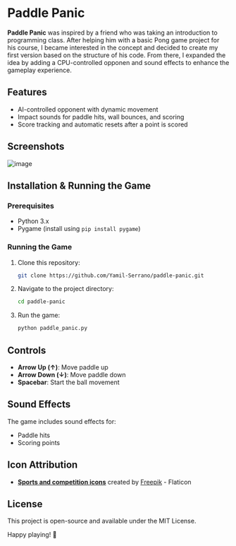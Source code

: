 # Paddle Panic 

**Paddle Panic** was inspired by a friend who was taking an introduction to programming class. After helping him with a basic Pong game project for his course, I became interested in the concept and decided to create my first version based on the structure of his code. From there, I expanded the idea by adding a CPU-controlled opponen and sound effects to enhance the gameplay experience.

## Features
- AI-controlled opponent with dynamic movement
- Impact sounds for paddle hits, wall bounces, and scoring
- Score tracking and automatic resets after a point is scored

## Screenshots
![image](https://github.com/user-attachments/assets/35e5cf31-1551-450a-9647-4d3788703e67)


##  Installation & Running the Game
### Prerequisites
- Python 3.x
- Pygame (install using `pip install pygame`)

### Running the Game
1. Clone this repository:
   ```sh
   git clone https://github.com/Yamil-Serrano/paddle-panic.git
   ```
2. Navigate to the project directory:
   ```sh
   cd paddle-panic
   ```
3. Run the game:
   ```sh
   python paddle_panic.py
   ```

##  Controls
- **Arrow Up (↑)**: Move paddle up
- **Arrow Down (↓)**: Move paddle down
- **Spacebar**: Start the ball movement

## Sound Effects
The game includes sound effects for:
- Paddle hits
- Scoring points


## Icon Attribution
- **[Sports and competition icons](https://www.flaticon.com/free-icons/sports-and-competition)** created by [Freepik](https://www.flaticon.com/authors/freepik) - Flaticon

## License
This project is open-source and available under the MIT License.


Happy playing! 🏓

